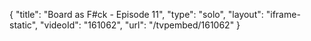 {
    "title": "Board as F#ck - Episode 11",
    "type": "solo",
    "layout": "iframe-static",
    "videoId": "161062",
    "url": "\/tvpembed\/161062"
}